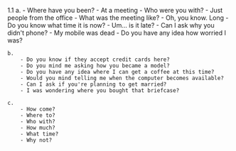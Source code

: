 1.1
    a.
        - Where have you been?
        - At a meeting
        - Who were you with?
        - Just people from the office
        - What was the meeting like?
        - Oh, you know. Long
        - Do you know what time it is now?
        - Um... is it late?
        - Can I ask why you didn't phone?
        - My mobile was dead
        - Do you have any idea how worried I was?
    
    b.
        - Do you know if they accept credit cards here?
        - Do you mind me asking how you became a model?
        - Do you have any idea where I can get a coffee at this time?
        - Would you mind telling me when the computer becomes available?
        - Can I ask if you're planning to get married?
        - I was wondering where you bought that briefcase?

    c.
        - How come?
        - Where to?
        - Who with?
        - How much?
        - What time?
        - Why not?